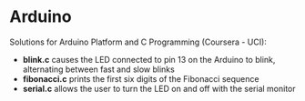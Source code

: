 # Arduino

Solutions for Arduino Platform and C Programming (Coursera - UCI):
- <b>blink.c</b> causes the LED connected to pin 13 on the Arduino to blink, alternating between fast and slow blinks
- <b>fibonacci.c</b> prints the first six digits of the Fibonacci sequence
- <b>serial.c</b> allows the user to turn the LED on and off with the serial monitor

